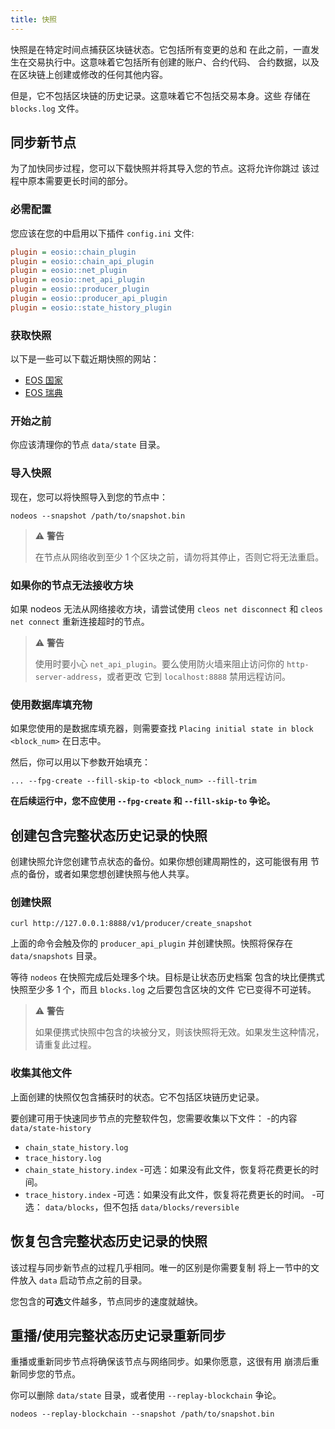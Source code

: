 ```yaml
---
title: 快照
---
```


快照是在特定时间点捕获区块链状态。它包括所有变更的总和 
在此之前，一直发生在交易执行中。这意味着它包括所有创建的账户、合约代码、
合约数据，以及在区块链上创建或修改的任何其他内容。

但是，它不包括区块链的历史记录。这意味着它不包括交易本身。这些
存储在 `blocks.log` 文件。 

## 同步新节点

为了加快同步过程，您可以下载快照并将其导入您的节点。这将允许你跳过
该过程中原本需要更长时间的部分。

### 必需配置

您应该在您的中启用以下插件 `config.ini` 文件:

```ini
plugin = eosio::chain_plugin
plugin = eosio::chain_api_plugin
plugin = eosio::net_plugin
plugin = eosio::net_api_plugin
plugin = eosio::producer_plugin
plugin = eosio::producer_api_plugin
plugin = eosio::state_history_plugin
```

### 获取快照

以下是一些可以下载近期快照的网站：

- [EOS 国家](https://snapshots.eosnation.io/)
- [EOS 瑞典](https://snapshots-main.eossweden.org/)

### 开始之前

你应该清理你的节点 `data/state` 目录。 

### 导入快照

现在，您可以将快照导入到您的节点中：

```shell
nodeos --snapshot /path/to/snapshot.bin
```

> ⚠ **警告**
> 
> 在节点从网络收到至少 1 个区块之前，请勿将其停止，否则它将无法重启。

### 如果你的节点无法接收方块

如果 nodeos 无法从网络接收方块，请尝试使用 `cleos net disconnect` 
和 `cleos net connect` 重新连接超时的节点。

> ⚠ **警告**
> 
> 使用时要小心 `net_api_plugin`。要么使用防火墙来阻止访问你的 `http-server-address`，或者更改 
> 它到 `localhost:8888` 禁用远程访问。

### 使用数据库填充物

如果您使用的是数据库填充器，则需要查找 `Placing initial state in block <block_num>` 在日志中。 

然后，你可以用以下参数开始填充：
```shell
... --fpg-create --fill-skip-to <block_num> --fill-trim
```

**在后续运行中，您不应使用 `--fpg-create` 和 `--fill-skip-to` 争论。**


## 创建包含完整状态历史记录的快照

创建快照允许您创建节点状态的备份。如果你想创建周期性的，这可能很有用 
节点的备份，或者如果您想创建快照与他人共享。

### 创建快照

```shell
curl http://127.0.0.1:8888/v1/producer/create_snapshot
```

上面的命令会触及你的 `producer_api_plugin` 并创建快照。快照将保存在
`data/snapshots` 目录。

等待 `nodeos` 在快照完成后处理多个块。目标是让状态历史档案 
包含的块比便携式快照至少多 1 个，而且 `blocks.log` 之后要包含区块的文件 
它已变得不可逆转。

> ⚠ **警告**
> 
> 如果便携式快照中包含的块被分叉，则该快照将无效。如果发生这种情况，请重复此过程。

### 收集其他文件

上面创建的快照仅包含捕获时的状态。它不包括区块链历史记录。

要创建可用于快速同步节点的完整软件包，您需要收集以下文件：
-的内容 `data/state-history`
  - `chain_state_history.log`
  - `trace_history.log`
  - `chain_state_history.index` -可选：如果没有此文件，恢复将花费更长的时间。
 - `trace_history.index` -可选：如果没有此文件，恢复将花费更长的时间。
-可选： `data/blocks`，但不包括 `data/blocks/reversible`


## 恢复包含完整状态历史记录的快照

该过程与同步新节点的过程几乎相同。唯一的区别是你需要复制
将上一节中的文件放入 `data` 启动节点之前的目录。

您包含的**可选**文件越多，节点同步的速度就越快。

## 重播/使用完整状态历史记录重新同步

重播或重新同步节点将确保该节点与网络同步。如果你愿意，这很有用 
崩溃后重新同步您的节点。

你可以删除 `data/state` 目录，或者使用 `--replay-blockchain` 争论。

```shell
nodeos --replay-blockchain --snapshot /path/to/snapshot.bin
```
